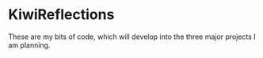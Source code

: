 # KiwiReflections
These are my bits of code, which will develop into the three major projects I am planning.
